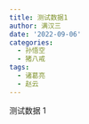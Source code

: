 ```yaml
---
title: 测试数据1
author: 满汉三
date: '2022-09-06'
categories:
  - 孙悟空
  - 猪八戒
tags:
  - 诸葛亮
  - 赵云
---
```


测试数据 1
